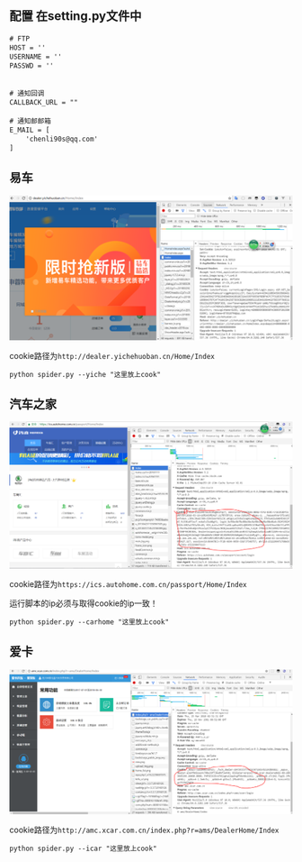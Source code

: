 ## 配置 在setting.py文件中
```
# FTP
HOST = ''
USERNAME = ''
PASSWD = ''


# 通知回调
CALLBACK_URL = ""

# 通知邮邮箱
E_MAIL = [
    'chenli90s@qq.com'
]
```

## 易车

![avatar](./yiche.PNG)

cookie路径为`http://dealer.yichehuoban.cn/Home/Index`

```
python spider.py --yiche "这里放上cook"
```

## 汽车之家

![](./carjome.PNG)

cookie路径为`https://ics.autohome.com.cn/passport/Home/Index`

运行脚本的ip必须与取得cookie的ip一致！

```
python spider.py --carhome "这里放上cook"
```

## 爱卡

![](./icar.PNG)


cookie路径为`http://amc.xcar.com.cn/index.php?r=ams/DealerHome/Index`
```
python spider.py --icar "这里放上cook"
```


